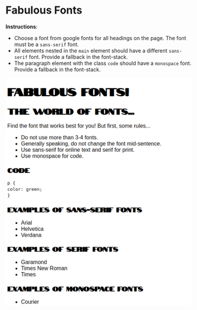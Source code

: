 # Fabulous Fonts

**Instructions**: 
* Choose a font from google fonts for all headings on the page. The font must be a `sans-serif` font.
* All elements nested in the `main` element should have a different `sans-serif` font. Provide a fallback in the font-stack. 
* The paragraph element with the class `code` should have a `monospace` font. Provide a fallback in the font-stack. 

![alt-text](./image/reference.png "Reference Image")
